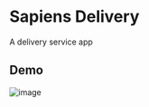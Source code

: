# Sapiens Delivery
A delivery service app

## Demo 
![image](https://user-images.githubusercontent.com/74110291/149049600-e57a81dc-bde6-49a8-8eb4-89bbdf74fcff.png)
